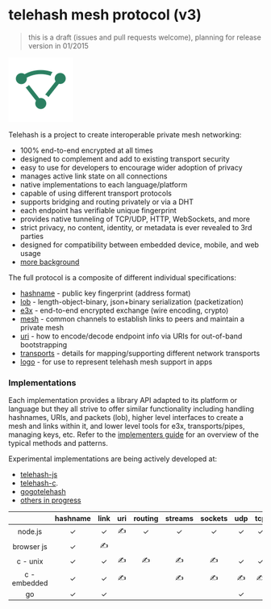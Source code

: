 telehash mesh protocol (v3)
===========================

> this is a draft (issues and pull requests welcome), planning for release version in 01/2015

![logo](../logo/mesh-logo-128.png)

Telehash is a project to create interoperable private mesh networking:

* 100% end-to-end encrypted at all times
* designed to complement and add to existing transport security
* easy to use for developers to encourage wider adoption of privacy
* manages active link state on all connections
* native implementations to each language/platform
* capable of using different transport protocols
* supports bridging and routing privately or via a DHT
* each endpoint has verifiable unique fingerprint
* provides native tunneling of TCP/UDP, HTTP, WebSockets, and more
* strict privacy, no content, identity, or metadata is ever revealed to 3rd parties
* designed for compatibility between embedded device, mobile, and web usage
* [more background](background.md)

The full protocol is a composite of different individual specifications:

* [hashname](hashname/) - public key fingerprint (address format)
* [lob](lob/) - length-object-binary, json+binary serialization (packetization)
* [e3x](e3x/) - end-to-end encrypted exchange (wire encoding, crypto)
* [mesh](mesh.md) - common channels to establish links to peers and maintain a private mesh
* [uri](uri.md) - how to encode/decode endpoint info via URIs for out-of-band bootstrapping
* [transports](transports/) - details for mapping/supporting different network transports
* [logo](../logo/) - for use to represent telehash mesh support in apps 

### Implementations

Each implementation provides a library API adapted to its platform or language but they all strive to offer similar functionality including handling hashnames, URIs, and packets (lob), higher level interfaces to create a mesh and links within it, and lower level tools for e3x, transports/pipes, managing keys, etc.  Refer to the [implementers guide](guides/implementers.md) for an overview of the typical methods and patterns.

Experimental implementations are being actively developed at:

* [telehash-js](https://github.com/telehash/telehash-js)
* [telehash-c](https://github.com/telehash/telehash-c).
* [gogotelehash](https://github.com/telehash/gogotelehash)
* [others in progress](https://github.com/telehash)


|              | hashname | link | uri | routing | streams | sockets | udp | tcp | http | tls | webrtc | bluetooth |
|:------------:|:--------:|:----:|:---:|:-------:|:-------:|:-------:|:---:|:---:|:----:|:---:|:------:|:---------:|
|    node.js   |     ✓    |   ✓  |  ✍ |    ✓    |    ✓    |    ✓    |  ✓  |  ✓  |   ✓  |  ✍ |   ✍   |           |
|  browser js  |     ✓    |  ✍  |     |         |         |         |     |     |  ✍  |     |   ✍   |           |
|   c - unix   |     ✓    |   ✓  |  ✍ |    ✍   |    ✍   |    ✍   |  ✓  |  ✓  |      |     |        |           |
| c - embedded |     ✓    |   ✓  |  ✍ |         |    ✍   |    ✍   |  ✍ |  ✍ |      |     |        |           |
|      go      |     ✓    |   ✓  |     |         |         |         |  ✓  |     |      |     |        |           |
